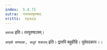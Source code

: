 ```yaml
---
index:  5.4.71
sutra:  नञस्तत्पुरुषात्
vritti:  nyasa
---
```


`अराजा` इति। तत्पुरुषऽयम्।

`अनृचो माणवकः, अधुरं शकटम्` इति। द्वावपि बहुव्रीहि। पूर्ववदकारः।।

